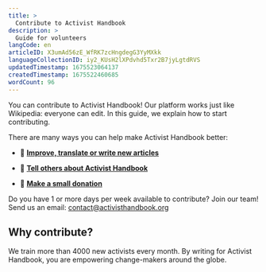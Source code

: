 ```yaml
---
title: >
  Contribute to Activist Handbook
description: >
  Guide for volunteers
langCode: en
articleID: X3umAd56zE_WfRK7zcHngdegG3YyMXkk
languageCollectionID: iy2_KUsH2lXPdvhd5Txr2B7jyLgtdRVS
updatedTimestamp: 1675523064137
createdTimestamp: 1675522460685
wordCount: 96
---
```


You can contribute to Activist Handbook! Our platform works just like Wikipedia: everyone can edit. In this guide, we explain how to start contributing.

There are many ways you can help make Activist Handbook better:

-   **📝** [**Improve, translate or write new articles**](improve/write)
    
-   **📢** [**Tell others about Activist Handbook**](share)
    
-   **🤑** [**Make a small donation**](donate)
    

Do you have 1 or more days per week available to contribute? Join our team! Send us an email: [contact@activisthandbook.org](mailto:contact@activisthandbook.org)

## Why contribute?

We train more than 4000 new activists every month. By writing for Activist Handbook, you are empowering change-makers around the globe.